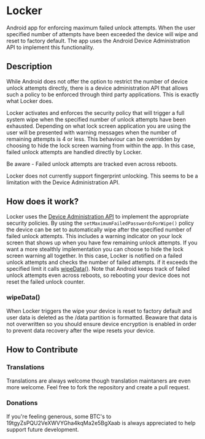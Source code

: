 # Locker

Android app for enforcing maximum failed unlock attempts. When the user specified number of attempts have been exceeded the device will wipe and reset to factory default. The app uses the Android Device Administration API to implement this functionality.

## Description
While Android does not offer the option to restrict the number of device unlock attempts directly, there is a device administration API that allows such a policy to be enforced through third party applications. This is exactly what Locker does.

Locker activates and enforces the security policy that will trigger a full system wipe when the specified number of unlock attempts have been exhausted. Depending on what lock screen application you are using the user will be presented with warning messages when the number of remaining attempts is 4 or less. This behaviour can be overridden by choosing to hide the lock screen warning from within the app. In this case, failed unlock attempts are handled directly by Locker.

Be aware - Failed unlock attempts are tracked even across reboots.

Locker does not currently support fingerprint unlocking. This seems to be a limitation with the Device Administration API. 

## How does it work?
Locker uses the [Device Administration API](http://developer.android.com/guide/topics/admin/device-admin.html) to implement the appropriate security policies. By using the `setMaximumFailedPasswordsForWipe()` policy the device can be set to automatically wipe after the specified number of failed unlock attempts. This includes a warning indicator on your lock screen that shows up when you have few remaining unlock attempts. If you want a more stealthly implementation you can choose to hide the lock screen warning all together. In this case, Locker is notified on a failed unlock attempts and checks the number of failed attempts. if it exceeds the specified limit it calls [wipeData()](http://developer.android.com/reference/android/app/admin/DevicePolicyManager.html#wipeData%28int%29). Note that Android keeps track of failed unlock attempts even across reboots, so rebooting your device does not reset the failed unlock counter.


### wipeData()

When Locker triggers the wipe your device is reset to factory default and user data is deleted as the /data partition is formatted. Beaware that data is not overwritten so you should ensure device encryption is enabled in order to prevent data recovery after the wipe resets your device.

## How to Contribute

### Translations 
Translations are always welcome though translation maintaners are even more welcome. Feel free to fork the repository and create a pull request.

### Donations
If you're feeling generous, some BTC's to 19tgyZsPQU2VeXWVYGha4kqMa2e5BgXaab is always appreciated to help support future development. 
